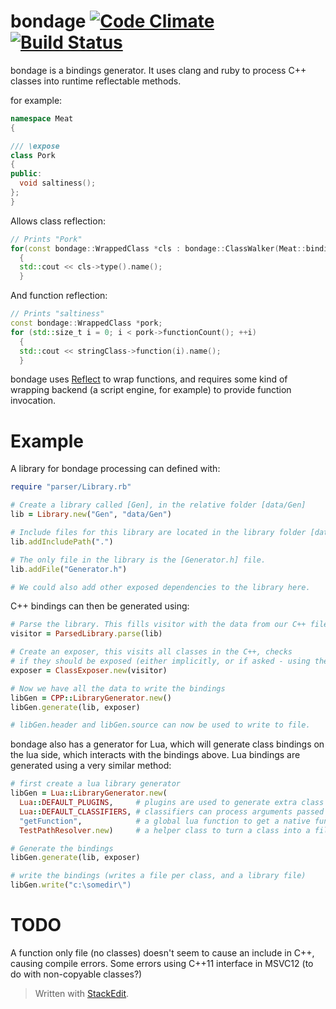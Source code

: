 

bondage [![Code Climate](https://codeclimate.com/github/jorj1988/bondage.png)](https://codeclimate.com/github/jorj1988/bondage) [![Build Status](https://travis-ci.org/jorj1988/bondage.png?branch=master)](https://travis-ci.org/jorj1988/bondage)
====================

bondage is a bindings generator. It uses clang and ruby to process C++ classes into runtime reflectable methods.

for example:

```cpp
namespace Meat
{

/// \expose
class Pork
{
public:
  void saltiness();
};
}
```

Allows class reflection:
```cpp
// Prints "Pork"
for(const bondage::WrappedClass *cls : bondage::ClassWalker(Meat::bindings()))
  {
  std::cout << cls->type().name();
  }
```

And function reflection:
```cpp
// Prints "saltiness"
const bondage::WrappedClass *pork;
for (std::size_t i = 0; i < pork->functionCount(); ++i)
  {
  std::cout << stringClass->function(i).name();
  }
```

bondage uses [Reflect][1] to wrap functions, and requires some kind of wrapping backend (a script engine, for example) to provide function invocation.

Example
=======

A library for bondage processing can defined with:
```ruby
require "parser/Library.rb"

# Create a library called [Gen], in the relative folder [data/Gen]
lib = Library.new("Gen", "data/Gen")

# Include files for this library are located in the library folder [data/Gen], or [.]
lib.addIncludePath(".")

# The only file in the library is the [Generator.h] file.
lib.addFile("Generator.h")

# We could also add other exposed dependencies to the library here.
```

C++ bindings can then be generated using:
```ruby
# Parse the library. This fills visitor with the data from our C++ files.
visitor = ParsedLibrary.parse(lib)

# Create an exposer, this visits all classes in the C++, checks 
# if they should be exposed (either implicitly, or if asked - using the /// \expose command)
exposer = ClassExposer.new(visitor)

# Now we have all the data to write the bindings
libGen = CPP::LibraryGenerator.new()
libGen.generate(lib, exposer)

# libGen.header and libGen.source can now be used to write to file.
```

bondage also has a generator for Lua, which will generate class bindings on the lua side, which interacts with the bindings above. Lua bindings are generated using a very similar method:
```ruby
# first create a lua library generator
libGen = Lua::LibraryGenerator.new(
  Lua::DEFAULT_PLUGINS,     # plugins are used to generate extra class data - properties by default
  Lua::DEFAULT_CLASSIFIERS, # classifiers can process arguments passed to functions - converting indices
  "getFunction",            # a global lua function to get a native function
  TestPathResolver.new)     # a helper class to turn a class into a file path for requiring

# Generate the bindings
libGen.generate(lib, exposer)

# write the bindings (writes a file per class, and a library file)
libGen.write("c:\somedir\")

```

TODO
====

A function only file (no classes) doesn't seem to cause an include in C++, causing compile errors.
Some errors using C++11 interface in MSVC12 (to do with non-copyable classes?)


> Written with [StackEdit](https://stackedit.io/).


[1]: https://github.com/jorj1988/Reflect "Reflect"